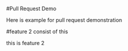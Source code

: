 #Pull Request Demo

Here is example for pull request demonstration

#feature 2 consist of this

this is feature 2
